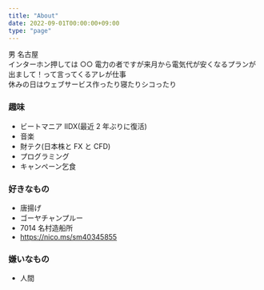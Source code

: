 ```yaml
---
title: "About"
date: 2022-09-01T00:00:00+09:00
type: "page"
---
```


男 名古屋  
インターホン押しては ○○ 電力の者ですが来月から電気代が安くなるプランが出まして！って言ってくるアレが仕事  
休みの日はウェブサービス作ったり寝たりシコったり

### 趣味

- ビートマニア IIDX(最近 2 年ぶりに復活)
- 音楽
- 財テク(日本株と FX と CFD)
- プログラミング
- キャンペーン乞食

### 好きなもの

- 唐揚げ
- ゴーヤチャンプルー
- 7014 名村造船所
- https://nico.ms/sm40345855

### 嫌いなもの

- 人間
